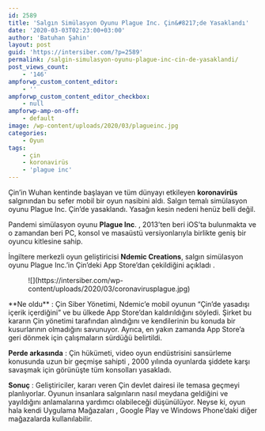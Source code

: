 ```yaml
---
id: 2589
title: 'Salgın Simülasyon Oyunu Plague Inc. Çin&#8217;de Yasaklandı'
date: '2020-03-03T02:23:00+03:00'
author: 'Batuhan Şahin'
layout: post
guid: 'https://intersiber.com/?p=2589'
permalink: /salgin-simulasyon-oyunu-plague-inc-cin-de-yasaklandi/
post_views_count:
    - '146'
ampforwp_custom_content_editor:
    - ''
ampforwp_custom_content_editor_checkbox:
    - null
ampforwp-amp-on-off:
    - default
image: /wp-content/uploads/2020/03/plagueinc.jpg
categories:
    - Oyun
tags:
    - çin
    - koronavirüs
    - 'plague inc'
---
```


Çin’in Wuhan kentinde başlayan ve tüm dünyayı etkileyen **koronavirüs** salgınından bu sefer mobil bir oyun nasibini aldı. Salgın temalı simülasyon oyunu Plague Inc. Çin’de yasaklandı. Yasağın kesin nedeni henüz belli değil.

Pandemi simülasyon oyunu **Plague Inc**. , 2013’ten beri iOS’ta bulunmakta ve o zamandan beri PC, konsol ve masaüstü versiyonlarıyla birlikte geniş bir oyuncu kitlesine sahip.

İngiltere merkezli oyun geliştiricisi **Ndemic Creations**, salgın simülasyon oyunu Plague Inc.’in Çin’deki App Store’dan çekildiğini açıkladı .

<figure class="wp-block-image size-large">![](https://intersiber.com/wp-content/uploads/2020/03/coronavirusplague.jpg)</figure>**Ne oldu** : Çin Siber Yönetimi, Ndemic’e mobil oyunun “Çin’de yasadışı içerik içerdiğini” ve bu ülkede App Store’dan kaldırıldığını söyledi. Şirket bu kararın Çin yönetimi tarafından alındığını ve kendilerinin bu konuda bir kusurlarının olmadığını savunuyor. Ayrıca, en yakın zamanda App Store’a geri dönmek için çalışmaların sürdüğü belirtildi.

**Perde arkasında** : Çin hükümeti, video oyun endüstrisini sansürleme konusunda uzun bir geçmişe sahipti , 2000 yılında oyunlarda şiddete karşı savaşmak için görünüşte tüm konsolları yasakladı.

**Sonuç** : Geliştiriciler, kararı veren Çin devlet dairesi ile temasa geçmeyi planlıyorlar. Oyunun insanlara salgınların nasıl meydana geldiğini ve yayıldığını anlamalarına yardımcı olabileceği düşünülüyor. Neyse ki, oyun hala kendi Uygulama Mağazaları , Google Play ve Windows Phone’daki diğer mağazalarda kullanılabilir.